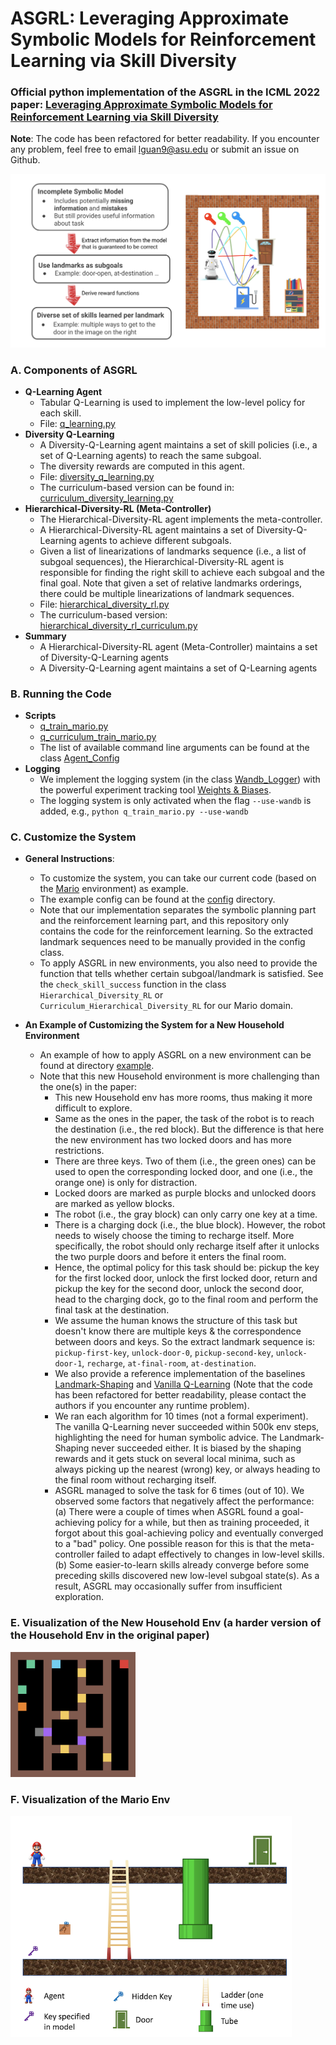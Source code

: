 # ASGRL: Leveraging Approximate Symbolic Models for Reinforcement Learning via Skill Diversity
### Official python implementation of the ASGRL in the ICML 2022 paper: [Leveraging Approximate Symbolic Models for Reinforcement Learning via Skill Diversity](https://arxiv.org/abs/2202.02886)

**Note**: The code has been refactored for better readability. If you encounter any problem, feel free to email lguan9@asu.edu or submit an issue on Github. 

<img src="images/overview.png" alt="overview" width="600"/>


### A. Components of ASGRL
- **Q-Learning Agent**
	- Tabular Q-Learning is used to implement the low-level policy for each skill.
	- File: [q\_learning.py](https://github.com/GuanSuns/ASGRL/blob/main/learning_agents/q_learning/q_learning.py)
- **Diversity Q-Learning**
	- A Diversity-Q-Learning agent maintains a set of skill policies (i.e., a set of Q-Learning agents) to reach the same subgoal.
	- The diversity rewards are computed in this agent.
	- File: [diversity\_q\_learning.py](https://github.com/GuanSuns/ASGRL/blob/main/learning_agents/diversity_q_learning/diversity_q_learning.py)
	- The curriculum-based version can be found in: [curriculum\_diversity\_learning.py](https://github.com/GuanSuns/ASGRL/blob/main/learning_agents/diversity_q_learning/curriculum_diversity_q_learning.py)
- **Hierarchical-Diversity-RL (Meta-Controller)**
	- The Hierarchical-Diversity-RL agent implements the meta-controller.
	- A Hierarchical-Diversity-RL agent maintains a set of Diversity-Q-Learning agents to achieve different subgoals.
	- Given a list of linearizations of landmarks sequence (i.e., a list of subgoal sequences), the Hierarchical-Diversity-RL agent is responsible for finding the right skill to achieve each subgoal and the final goal. Note that given a set of relative landmarks orderings, there could be multiple linearizations of landmark sequences.
	- File: [hierarchical\_diversity\_rl.py](https://github.com/GuanSuns/ASGRL/blob/main/learning_agents/hierarchical_diversity_rl/hierarchical_diversity_rl.py)
	- The curriculum-based version: [hierarchical\_diversity\_rl\_curriculum.py](https://github.com/GuanSuns/ASGRL/blob/main/learning_agents/hierarchical_diversity_rl/hierarchical_diversity_rl_curriculum.py)
- **Summary**
	- A Hierarchical-Diversity-RL agent (Meta-Controller) maintains a set of Diversity-Q-Learning agents
	- A Diversity-Q-Learning agent maintains a set of Q-Learning agents

	
### B. Running the Code
- **Scripts**
	- [q\_train\_mario.py](https://github.com/GuanSuns/ASGRL/blob/main/q_train_mario.py)
	- [q\_curriculum\_train\_mario.py](https://github.com/GuanSuns/ASGRL/blob/main/q_curriculum_train_mario.py)
	- The list of available command line arguments can be found at the class [Agent\_Config](https://github.com/GuanSuns/ASGRL/blob/main/config/__init__.py)
- **Logging**
	- We implement the logging system (in the class [Wandb\_Logger](https://github.com/GuanSuns/ASGRL/blob/main/utils/experiment_manager.py)) with the powerful experiment tracking tool [Weights & Biases](https://wandb.ai).
	- The logging system is only activated when the flag ``--use-wandb`` is added, e.g., ``python q_train_mario.py --use-wandb``

	
### C. Customize the System
- **General Instructions**:
	- To customize the system, you can take our current code (based on the [Mario](https://github.com/GuanSuns/ASGRL/blob/main/env_mario/env_mario.py) environment) as example. 
	- The example config can be found at the [config](https://github.com/GuanSuns/ASGRL/tree/main/config) directory.
	- Note that our implementation separates the symbolic planning part and the reinforcement learning part, and this repository only contains the code for the reinforcement learning. So the extracted landmark sequences need to be manually provided in the config class. 
	- To apply ASGRL in new environments, you also need to provide the function that tells whether certain subgoal/landmark is satisfied. See the ``check_skill_success`` function in the class ``Hierarchical_Diversity_RL`` or ``Curriculum_Hierarchical_Diversity_RL`` for our Mario domain.

- **An Example of Customizing the System for a New Household Environment**
	- An example of how to apply ASGRL on a new environment can be found at directory [example](https://github.com/GuanSuns/ASGRL/tree/main/example).
	- Note that this new Household environment is more challenging than the one(s) in the paper:
		- This new Household env has more rooms, thus making it more difficult to explore.
		- Same as the ones in the paper, the task of the robot is to reach the destination (i.e., the red block). But the difference is that here the new environment has two locked doors and has more restrictions.
		- There are three keys. Two of them (i.e., the green ones) can be used to open the corresponding locked door, and one (i.e., the orange one) is only for distraction.
		- Locked doors are marked as purple blocks and unlocked doors are marked as yellow blocks.
		- The robot (i.e., the gray block) can only carry one key at a time. 
		- There is a charging dock (i.e., the blue block). However, the robot needs to wisely choose the timing to recharge itself. More specifically, the robot should only recharge itself after it unlocks the two purple doors and before it enters the final room.
		- Hence, the optimal policy for this task should be: pickup the key for the first locked door, unlock the first locked door, return and pickup the key for the second door, unlock the second door, head to the charging dock, go to the final room and perform the final task at the destination.
		- We assume the human knows the structure of this task but doesn't know there are multiple keys & the correspondence between doors and keys. So the extract landmark sequence is: ``pickup-first-key``, ``unlock-door-0``, ``pickup-second-key``, ``unlock-door-1``, ``recharge``, ``at-final-room``, ``at-destination``.
		- We also provide a reference implementation of the baselines [Landmark-Shaping](https://github.com/GuanSuns/ASGRL/blob/main/example/run_landmark_shaping_baseline.py) and [Vanilla Q-Learning](https://github.com/GuanSuns/ASGRL/blob/main/example/run_q_baseline.py) (Note that the code has been refactored for better readability, please contact the authors if you encounter any runtime problem). 
		- We ran each algorithm for 10 times (not a formal experiment). The vanilla Q-Learning never succeeded within 500k env steps, highlighting the need for human symbolic advice. The Landmark-Shaping never succeeded either. It is biased by the shaping rewards and it gets stuck on several local minima, such as always picking up the nearest (wrong) key, or always heading to the final room without recharging itself.
		- ASGRL managed to solve the task for 6 times (out of 10). We observed some factors that negatively affect the performance: (a) There were a couple of times when ASGRL found a goal-achieving policy for a while, but then as training proceeded, it forgot about this goal-achieving policy and eventually converged to a "bad" policy. One possible reason for this is that the meta-controller failed to adapt effectively to changes in low-level skills. (b) Some easier-to-learn skills already converge before some preceding skills discovered new low-level subgoal state(s). As a result, ASGRL may occasionally suffer from insufficient exploration.


### E. Visualization of the New Household Env (a harder version of the Household Env in the original paper)
<img src="images/household_hard.png" alt="Household" width="200"/>


### F. Visualization of the Mario Env 
<img src="images/mario_env.png" alt="Mario" width="450"/>

